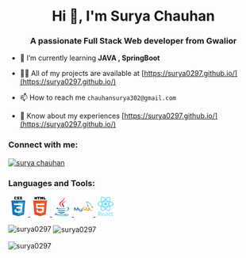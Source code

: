 <h1 align="center">Hi 👋, I'm Surya Chauhan</h1>
<h3 align="center">A passionate Full Stack Web developer from Gwalior</h3>

- 🌱 I’m currently learning **JAVA , SpringBoot**

- 👨‍💻 All of my projects are available at [https://surya0297.github.io/](https://surya0297.github.io/)

- 📫 How to reach me `chauhansurya302@gmail.com`

- 📄 Know about my experiences [https://surya0297.github.io/](https://surya0297.github.io/)

<h3 align="left">Connect with me:</h3>
<p align="left">
<a href="https://linkedin.com/in/surya chauhan" target="blank"><img align="center" src="https://raw.githubusercontent.com/rahuldkjain/github-profile-readme-generator/master/src/images/icons/Social/linked-in-alt.svg" alt="surya chauhan" height="30" width="40" /></a>
</p>

<h3 align="left">Languages and Tools:</h3>
<p align="left"> <a href="https://www.w3schools.com/css/" target="_blank" rel="noreferrer"> <img src="https://raw.githubusercontent.com/devicons/devicon/master/icons/css3/css3-original-wordmark.svg" alt="css3" width="40" height="40"/> </a> <a href="https://www.w3.org/html/" target="_blank" rel="noreferrer"> <img src="https://raw.githubusercontent.com/devicons/devicon/master/icons/html5/html5-original-wordmark.svg" alt="html5" width="40" height="40"/> </a> <a href="https://www.java.com" target="_blank" rel="noreferrer"> <img src="https://raw.githubusercontent.com/devicons/devicon/master/icons/java/java-original.svg" alt="java" width="40" height="40"/> </a> <a href="https://www.mysql.com/" target="_blank" rel="noreferrer"> <img src="https://raw.githubusercontent.com/devicons/devicon/master/icons/mysql/mysql-original-wordmark.svg" alt="mysql" width="40" height="40"/> </a> <a href="https://reactjs.org/" target="_blank" rel="noreferrer"> <img src="https://raw.githubusercontent.com/devicons/devicon/master/icons/react/react-original-wordmark.svg" alt="react" width="40" height="40"/> </a> </p>

<p><img align="left" src="https://github-readme-stats.vercel.app/api/top-langs?username=surya0297&show_icons=true&locale=en&layout=compact" alt="surya0297" /></p>

<p>&nbsp;<img align="center" src="https://github-readme-stats.vercel.app/api?username=surya0297&show_icons=true&locale=en" alt="surya0297" /></p>

<p><img align="center" src="https://github-readme-streak-stats.herokuapp.com/?user=surya0297&" alt="surya0297" /></p>
